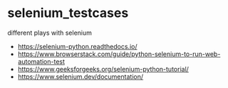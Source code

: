 # selenium_testcases
different plays with selenium

  * https://selenium-python.readthedocs.io/
  * https://www.browserstack.com/guide/python-selenium-to-run-web-automation-test
  * https://www.geeksforgeeks.org/selenium-python-tutorial/
  * https://www.selenium.dev/documentation/

